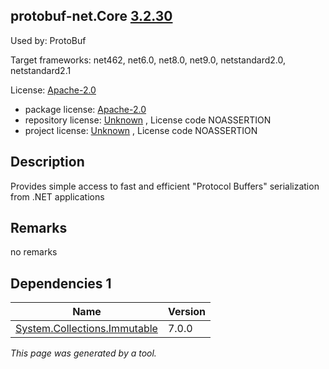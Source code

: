 protobuf-net.Core [3.2.30](https://www.nuget.org/packages/protobuf-net.Core/3.2.30)
--------------------

Used by: ProtoBuf

Target frameworks: net462, net6.0, net8.0, net9.0, netstandard2.0, netstandard2.1

License: [Apache-2.0](../../../../licenses/apache-2.0) 

- package license: [Apache-2.0](https://licenses.nuget.org/Apache-2.0) 
- repository license: [Unknown](https://github.com/protobuf-net/protobuf-net) , License code NOASSERTION
- project license: [Unknown](https://github.com/protobuf-net/protobuf-net) , License code NOASSERTION

Description
-----------
Provides simple access to fast and efficient "Protocol Buffers" serialization from .NET applications

Remarks
-----------
no remarks


Dependencies 1
-----------

|Name|Version|
|----------|:----|
|[System.Collections.Immutable](../../../../packages/nuget.org/system.collections.immutable/7.0.0)|7.0.0|

*This page was generated by a tool.*